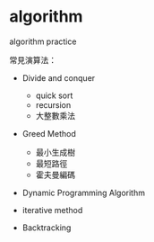 # algorithm
algorithm practice

常見演算法：

- Divide and conquer
  - quick sort
  - recursion
  - 大整數乘法

- Greed Method
  - 最小生成樹
  - 最短路徑
  - 霍夫曼編碼

- Dynamic Programming Algorithm

- iterative method

- Backtracking
